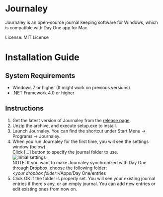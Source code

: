 Journaley
=========

Journaley is an open-source journal keeping software for Windows, which is compatible with Day One app for Mac.

License: MIT License

Installation Guide
==================

System Requirements
-------------------

* Windows 7 or higher (It might work on previous versions)
* .NET Framework 4.0 or higher

Instructions
------------

1. Get the latest version of Journaley from the [release page](https://github.com/yyoon/Journaley/releases).
2. Unzip the archive, and execute setup.exe to install.
3. Launch Journaley. You can find the shortcut under Start Menu -> Programs -> Journaley.
4. When you run Journaley for the first time, you will see the settings window (below).<br>
Click [...] button to specify the journal folder to use.<br>
![Initial settings](https://raw.githubusercontent.com/yyoon/Journaley/screenshots/Settings.png "Initial settings")<br>
NOTE: If you want to make Journaley synchronized with Day One through Dropbox, choose the following folder:<br>
&lt;*your dropbox folder*&gt;/Apps/Day One/entries
5. Click OK if the folder is properly set. You will see your existing journal entries if there's any,
or an empty journal. You can add new entries or edit existing ones from now on.
